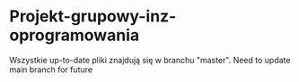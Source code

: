 # Projekt-grupowy-inz-oprogramowania
Wszystkie up-to-date pliki znajdują się w branchu "master".
Need to update main branch for future
